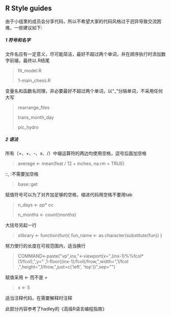 ## R Style guides

由于小组里的成员会分享代码，所以不希望大家的代码风格过于迥异导致交流困难，一些建议如下: 

##### 1 符号和名字

文件名应有一定意义，尽可能简洁，最好不超过两个单词，并在顺序执行时添加数字前缀，最终以.R结尾

> fit_model.R
>
> 1-main_chess.R

变量名和函数名同理，非必要最好不超过两个单词，以“_”分隔单词，不采用任何大写

> rearrange_files
>
> trans_month_day
>
> pic_hydro

##### 2 语法

所有（=、+、-、x、/）中缀运算符的两边均使用空格，逗号后面加空格

> average <- mean(feat / 12 + inches, na.rm = TRUE)

::, :不需要加空格

> base::get

赋值符号可以为了对齐加足够的空格，缩进代码用空格不要用tab

> n_days          <- pp* cc
>
> n_months    <-  count(months)

大括号另起一行

>xlibrary <- function(fun){
>  fun_name <- as.character(substitute(fun))
>}

努力使行的长度在可视范围内，适当换行

>   COMMAND<-paste("vp",inx,"<-viewport(x=",(inx-1)%%fcol*(1/fcol),",y="
>                   ,1-floor((inx-1)/fcol)/frow,",width=",1/fcol
>                   ,",height=",1/frow,",just=c('left', 'top'))",sep="")

赋值采用 <- 而不是 =

> x <- 5

适当注释代码，在需要解释时注释



此部分内容参考了hadley的《高级R语言编程指南》
